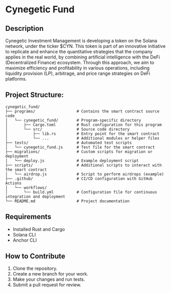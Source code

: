 # Cynegetic Fund

## Description
Cynegetic Investment Management is developing a token on the Solana network, under the ticker $CYN. This token is part of an innovative initiative to replicate and enhance the quantitative strategies that the company applies in the real world, by combining artificial intelligence with the DeFi (Decentralized Finance) ecosystem. Through this approach, we aim to maximize efficiency and profitability in various operations, including liquidity provision (LP), arbitrage, and price range strategies on DeFi platforms.

## Project Structure:

```plaintext
cynegetic_fund/
├── programs/                  # Contains the smart contract source code
│   └── cynegetic_fund/        # Program-specific directory
│       ├── Cargo.toml         # Rust configuration for this program
│       └── src/               # Source code directory
│           ├── lib.rs         # Entry point for the smart contract
│           └── ...            # Additional modules or helper files
├── tests/                     # Automated test scripts
│   └── cynegetic_fund.js      # Test file for the smart contract
├── migrations/                # Custom scripts for migration or deployment
│   └── deploy.js              # Example deployment script
├── scripts/                   # Additional scripts to interact with the smart contract
│   └── airdrop.js             # Script to perform airdrops (example)
├── .github/                   # CI/CD configuration with GitHub Actions
│   └── workflows/             
│       └── build.yml          # Configuration file for continuous integration and deployment
└── README.md                  # Project documentation
```


## Requirements
- Installed Rust and Cargo
- Solana CLI
- Anchor CLI

## How to Contribute
1. Clone the repository.
2. Create a new branch for your work.
3. Make your changes and run tests.
4. Submit a pull request for review.

